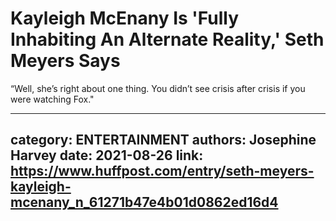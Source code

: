 # Kayleigh McEnany Is 'Fully Inhabiting An Alternate Reality,' Seth Meyers Says

“Well, she’s right about one thing. You didn’t see crisis after crisis if you were watching Fox."

---
category: ENTERTAINMENT
authors: Josephine Harvey
date: 2021-08-26
link: https://www.huffpost.com/entry/seth-meyers-kayleigh-mcenany_n_61271b47e4b01d0862ed16d4
---
